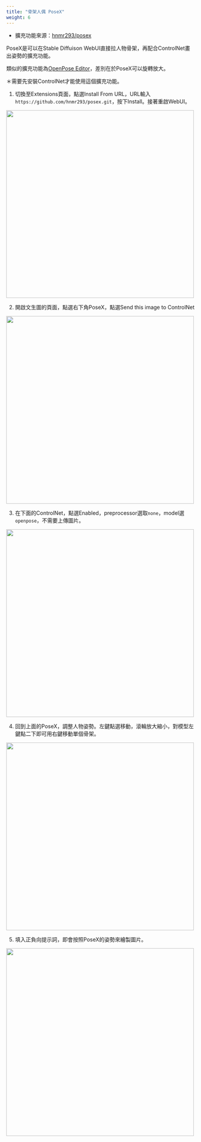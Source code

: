```yaml
---
title: "骨架人偶 PoseX"
weight: 6
---
```


- 擴充功能來源：[hnmr293/posex](https://github.com/hnmr293/posex)

PoseX是可以在Stable Diffuison WebUI直接拉人物骨架，再配合ControlNet畫出姿勢的擴充功能。

類似的擴充功能為[OpenPose Editor](https://github.com/fkunn1326/openpose-editor)，差別在於PoseX可以旋轉放大。

＊需要先安裝ControlNet才能使用這個擴充功能。

1. 切換至Extensions頁面，點選Install From URL，URL輸入`https://github.com/hnmr293/posex.git`，按下Install。接著重啟WebUI。

<img src=/posts/stable-diffusion-webui-manuals/images/JO86Lmt.webp alt=""  width=500 loading="lazy">

2. 開啟文生圖的頁面，點選右下角PoseX，點選Send this image to ControlNet

<img src=/posts/stable-diffusion-webui-manuals/images/S9hRG7F.webp alt=""  width=500 loading="lazy">

3. 在下面的ControlNet，點選Enabled，preprocessor選取`none`，model選`openpose`，不需要上傳圖片。

<img src=/posts/stable-diffusion-webui-manuals/images/8xBVj5e.webp alt=""  width=500 loading="lazy">

4. 回到上面的PoseX，調整人物姿勢。左鍵點選移動，滾輪放大縮小，對模型左鍵點二下即可用右鍵移動單個骨架。

<img src=/posts/stable-diffusion-webui-manuals/images/Dy2Xpac.webp alt=""  width=500 loading="lazy">

5. 填入正負向提示詞，即會按照PoseX的姿勢來繪製圖片。

<img src=/posts/stable-diffusion-webui-manuals/images/iCILLPO.webp alt=""  width=500 loading="lazy">

